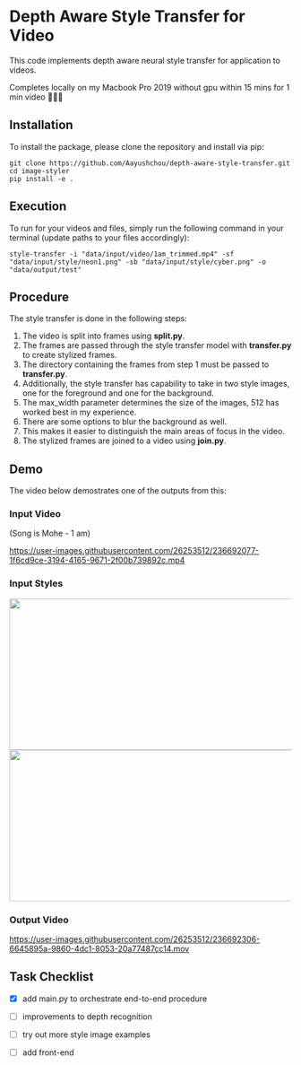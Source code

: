 # Depth Aware Style Transfer for Video

This code implements depth aware neural style transfer for application to videos. 

Completes locally on my Macbook Pro 2019 without gpu within 15 mins for 1 min video 🙆🏽‍♂️

## Installation

To install the package, please clone the repository and install via pip: 

```
git clone https://github.com/Aayushchou/depth-aware-style-transfer.git
cd image-styler
pip install -e .
```

## Execution

To run for your videos and files, simply run the following command in your terminal (update paths to your files accordingly):

```
style-transfer -i "data/input/video/1am_trimmed.mp4" -sf "data/input/style/neon1.png" -sb "data/input/style/cyber.png" -o "data/output/test"
```

## Procedure

The style transfer is done in the following steps: 

1. The video is split into frames using **split.py**. 
2. The frames are passed through the style transfer model with **transfer.py** to create stylized frames.
3. The directory containing the frames from step 1 must be passed to **transfer.py**.
4. Additionally, the style transfer has capability to take in two style images, one for the foreground and one for the background.
5. The max_width parameter determines the size of the images, 512 has worked best in my experience. 
6. There are some options to blur the background as well. 
7. This makes it easier to distinguish the main areas of focus in the video. 
8. The stylized frames are joined to a video using **join.py**. 

## Demo 

The video below demostrates one of the outputs from this: 

### Input Video

(Song is Mohe - 1 am)

https://user-images.githubusercontent.com/26253512/236692077-1f6cd9ce-3194-4165-9671-2f00b739892c.mp4

### Input Styles

<img src="https://user-images.githubusercontent.com/26253512/236692134-82004251-dbe6-46c5-a31a-cb6a2759b450.jpg" width="512" height="270">

<img src="https://user-images.githubusercontent.com/26253512/236692164-7f139c72-03ca-4f5f-b940-64296b92653e.jpg" width="512" height="270">


### Output Video

https://user-images.githubusercontent.com/26253512/236692306-6645895a-9860-4dc1-8053-20a77487cc14.mov

## Task Checklist

- [x] add main.py to orchestrate end-to-end procedure 
- [ ] improvements to depth recognition
- [ ] try out more style image examples
- [ ] add front-end 

